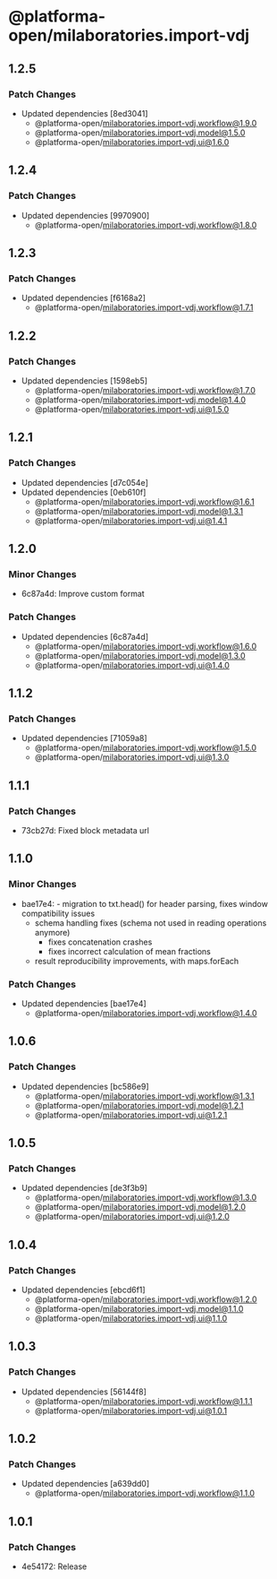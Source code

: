 # @platforma-open/milaboratories.import-vdj

## 1.2.5

### Patch Changes

- Updated dependencies [8ed3041]
  - @platforma-open/milaboratories.import-vdj.workflow@1.9.0
  - @platforma-open/milaboratories.import-vdj.model@1.5.0
  - @platforma-open/milaboratories.import-vdj.ui@1.6.0

## 1.2.4

### Patch Changes

- Updated dependencies [9970900]
  - @platforma-open/milaboratories.import-vdj.workflow@1.8.0

## 1.2.3

### Patch Changes

- Updated dependencies [f6168a2]
  - @platforma-open/milaboratories.import-vdj.workflow@1.7.1

## 1.2.2

### Patch Changes

- Updated dependencies [1598eb5]
  - @platforma-open/milaboratories.import-vdj.workflow@1.7.0
  - @platforma-open/milaboratories.import-vdj.model@1.4.0
  - @platforma-open/milaboratories.import-vdj.ui@1.5.0

## 1.2.1

### Patch Changes

- Updated dependencies [d7c054e]
- Updated dependencies [0eb610f]
  - @platforma-open/milaboratories.import-vdj.workflow@1.6.1
  - @platforma-open/milaboratories.import-vdj.model@1.3.1
  - @platforma-open/milaboratories.import-vdj.ui@1.4.1

## 1.2.0

### Minor Changes

- 6c87a4d: Improve custom format

### Patch Changes

- Updated dependencies [6c87a4d]
  - @platforma-open/milaboratories.import-vdj.workflow@1.6.0
  - @platforma-open/milaboratories.import-vdj.model@1.3.0
  - @platforma-open/milaboratories.import-vdj.ui@1.4.0

## 1.1.2

### Patch Changes

- Updated dependencies [71059a8]
  - @platforma-open/milaboratories.import-vdj.workflow@1.5.0
  - @platforma-open/milaboratories.import-vdj.ui@1.3.0

## 1.1.1

### Patch Changes

- 73cb27d: Fixed block metadata url

## 1.1.0

### Minor Changes

- bae17e4: - migration to txt.head() for header parsing, fixes window compatibility issues
  - schema handling fixes (schema not used in reading operations anymore)
    - fixes concatenation crashes
    - fixes incorrect calculation of mean fractions
  - result reproducibility improvements, with maps.forEach

### Patch Changes

- Updated dependencies [bae17e4]
  - @platforma-open/milaboratories.import-vdj.workflow@1.4.0

## 1.0.6

### Patch Changes

- Updated dependencies [bc586e9]
  - @platforma-open/milaboratories.import-vdj.workflow@1.3.1
  - @platforma-open/milaboratories.import-vdj.model@1.2.1
  - @platforma-open/milaboratories.import-vdj.ui@1.2.1

## 1.0.5

### Patch Changes

- Updated dependencies [de3f3b9]
  - @platforma-open/milaboratories.import-vdj.workflow@1.3.0
  - @platforma-open/milaboratories.import-vdj.model@1.2.0
  - @platforma-open/milaboratories.import-vdj.ui@1.2.0

## 1.0.4

### Patch Changes

- Updated dependencies [ebcd6f1]
  - @platforma-open/milaboratories.import-vdj.workflow@1.2.0
  - @platforma-open/milaboratories.import-vdj.model@1.1.0
  - @platforma-open/milaboratories.import-vdj.ui@1.1.0

## 1.0.3

### Patch Changes

- Updated dependencies [56144f8]
  - @platforma-open/milaboratories.import-vdj.workflow@1.1.1
  - @platforma-open/milaboratories.import-vdj.ui@1.0.1

## 1.0.2

### Patch Changes

- Updated dependencies [a639dd0]
  - @platforma-open/milaboratories.import-vdj.workflow@1.1.0

## 1.0.1

### Patch Changes

- 4e54172: Release
